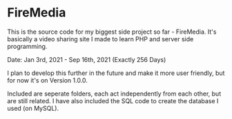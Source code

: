 # FireMedia

This is the source code for my biggest side project so far - FireMedia. It's basically a video sharing site I made to learn PHP and server side programming.

Date: Jan 3rd, 2021 - Sep 16th, 2021 (Exactly 256 Days)

I plan to develop this further in the future and make it more user friendly, but for now it's on Version 1.0.0.

Included are seperate folders, each act independently from each other, but are still related. I have also included the SQL code to create the database I used (on MySQL).
